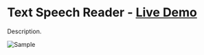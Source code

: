 # Text Speech Reader - [Live Demo](https://rphase.github.io/justwebprojects/text-speech-reader/)

Description.

![Sample](https://rphase.github.io/justwebprojects/resource/text-speech-reader.png)

<!-- ## Extra info
- Bullet
- Bullet -->
